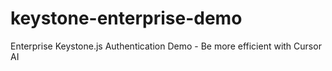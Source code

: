 # keystone-enterprise-demo
Enterprise Keystone.js Authentication Demo - Be more efficient with Cursor AI
